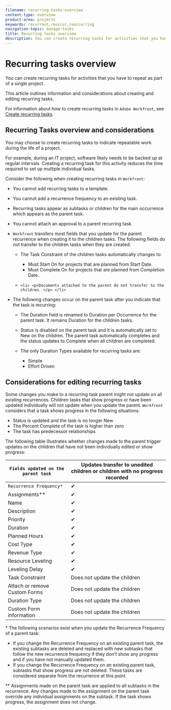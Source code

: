 ```yaml
---
filename: recurring-tasks-overview
content-type: overview
product-area: projects
keywords: recurrent,reoccur,reoccurring
navigation-topic: manage-tasks
title: Recurring tasks overview
description: You can create recurring tasks for activities that you have to repeat as part of a single project.
---
```


# Recurring tasks overview

You can create recurring tasks for activities that you have to repeat as part of a single project.

This article outlines information and considerations about creating and editing recurring tasks.

For information about how to create recurring tasks in `Adobe Workfront`, see [Create recurring tasks](../../../manage-work/tasks/create-tasks/create-recurring-tasks.md).

## Recurring Tasks overview and considerations

You may choose to create recurring tasks to indicate repeatable work during the life of a project.

For example, during an IT project, software likely needs to be backed up at regular intervals. Creating a recurring task for this activity reduces the time required to set up multiple individual tasks.

Consider the following when creating recurring tasks in `Workfront`:

* You cannot add recurring tasks to a template. 
* You cannot add a recurrence frequency to an existing task. 
* Recurring tasks appear as subtasks or children for the main occurrence which appears as the parent task. 
* You cannot attach an approval to a parent recurring task. 
* `Workfront` transfers most fields that you update for the parent recurrence when creating it to the children tasks.&nbsp;The following fields do not transfer to the children tasks when they are created:

  * The Task Constraint of the children tasks automatically changes to:

    * Must Start On for projects that are planned from Start Date. 
    * Must Complete On for projects that are planned from Completion Date.

  * `<li> <p>Documents attached to the parent do not transfer to the children. </p> </li>`

* The following changes occur on the parent task after you indicate that the task is recurring:

  * The Duration field is renamed to Duration per Occurrence for the parent task. It remains Duration for the children tasks. 
  * Status is disabled on the parent task and it is automatically set to New on the children. The parent task automatically completes and the status updates to&nbsp;Complete when all children are completed. 
  * The only Duration Types available for recurring tasks are:

    * Simple
    * Effort Driven

## Considerations for editing recurring tasks

Some changes you make to a recurring task parent might not update on all existing recurrences. Children tasks that show progress or have been updated individually will not update when you update the parent. `Workfront` considers that a task shows progress in the following situations:

* Status is updated and the task is no longer New
* The Percent Complete of the task is higher than zero
* The task has predecessor relationships

The following table illustrates whether changes made to the parent trigger updates on the children that have not been individually edited or show progress:

| `Fields updated on the parent task`  |Updates transfer to unedited children or children with no progress recorded |
|---|---|
| `Recurrence Frequency*`  |✔ |
| Assignments&#42;&#42; | ✔ |
| Name | ✔ |
| Description | ✔ |
| Priority | ✔ |
| Duration | ✔ |
| Planned Hours | ✔ |
| Cost Type | ✔ |
| Revenue&nbsp;Type | ✔ |
| Resource Leveling | ✔ |
| Leveling Delay | ✔ |
| Task&nbsp;Constraint |Does not update the children |
| Attach or remove Custom&nbsp;Forms |Does not update the children |
| Duration&nbsp;Type |Does not update the children |
| Custom&nbsp;Form information |Does not update the children |

&#42; The following scenarios exist when you update the&nbsp;Recurrence Frequency of a parent task:

* If you change the Recurrence Frequency on an existing parent task, the existing subtasks are deleted and replaced with new subtasks that follow the new recurrence frequency if they don't show any progress and if you have not manually updated them. 
* If you change the Recurrence Frequency on an existing parent task, subtasks that show progress are not deleted. These tasks are considered separate from the recurrence at this point.

&#42;&#42; Assignments made on the parent task are applied to all subtasks in the recurrence. Any changes made to the assignment on the parent task override any individual assignments on the subtask. If the task shows progress, the assignment does not change.

&nbsp;
